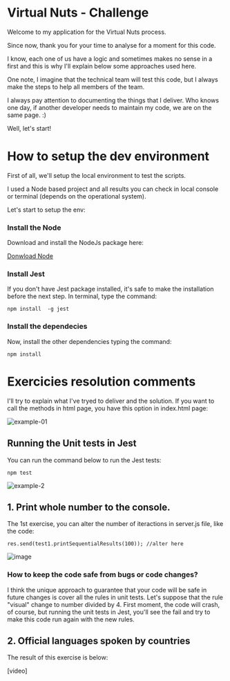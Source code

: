 # Virtual Nuts - Challenge
Welcome to my application for the Virtual Nuts process.

Since now, thank you for your time to analyse for a moment for this code. 

I know, each one of us have a logic and sometimes makes no sense in a first and this is why I'll explain below some approaches used here.

One note, I imagine that the technical team will test this code, but I always make the steps to help all members of the team.

I always pay attention to documenting the things that I deliver. Who knows one day, if another developer needs to maintain my code, we are on the same page. :)

Well, let's start!

# How to setup the dev environment
First of all, we'll setup the local environment to test the scripts.

I used a Node based project and all results you can check in local console or terminal (depends on the operational system).

Let's start to setup the env:

### Install the Node
Download and install the NodeJs package here:

<a href="https://nodejs.org/en/download/">Donwload Node</a>

### Install Jest
If you don't have Jest package installed, it's safe to make the installation before the next step.
In terminal, type the command:

`
npm install  -g jest
`

### Install the dependecies
Now, install the other dependencies typing the command:

`
npm install
`

# Exercicies resolution comments

I'll try to explain what I've tryed to deliver and the solution.
If you want to call the methods in html page, you have this option in index.html page:

![example-01](https://user-images.githubusercontent.com/1747058/182039605-6428a28d-3101-42fd-a842-18e80aa09ecd.gif)

## Running the Unit tests in Jest
You can run the command below to run the Jest tests:

`
npm test
` 

![example-2](https://user-images.githubusercontent.com/1747058/182039763-011a34f8-e0aa-42d1-8659-35ad3d3839c7.gif)



## 1. Print whole number to the console.

The 1st exercise, you can alter the number of iteractions in server.js file, like the code:

`
  res.send(test1.printSequentialResults(100)); //alter here
`

![image](https://user-images.githubusercontent.com/1747058/182039831-c42eefbb-6d89-4a7d-abf9-c002009378a8.png)


### How to keep the code safe from bugs or code changes?
I think the unique approach to guarantee that your code will be safe in future changes is cover all the rules in unit tests.
Let's suppose that the rule "visual" change to number divided by 4. 
First moment, the code will crash, of course, but running the unit tests in Jest, you'll see the fail and try to make this code run again with the new rules.

## 2. Official languages spoken by countries

The result of this exercise is below:

[video]
